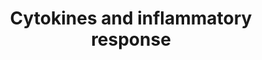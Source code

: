---
annotations:
- id: PW:0000024
  parent: regulatory pathway
  type: Pathway Ontology
  value: inflammatory response pathway
authors:
- MaintBot
- Thomas
- FerryJagers
- AlexanderPico
- Christine Chichester
- Mkutmon
- Eweitz
description: 'See BioCarta version: http://www.biocarta.com/pathfiles/h_inflamPathway.asp'
last-edited: 2021-05-21
organisms:
- Canis familiaris
redirect_from:
- /index.php/Pathway:WP1113
- /instance/WP1113
revision: null
schema-jsonld:
- '@context': https://schema.org/
  '@id': https://wikipathways.github.io/pathways/WP1113.html
  '@type': Dataset
  creator:
    '@type': Organization
    name: WikiPathways
  description: 'See BioCarta version: http://www.biocarta.com/pathfiles/h_inflamPathway.asp'
  keywords:
  - ' Inflammatory Response'
  - CD4
  - CSF1
  - CSF2
  - CSF3
  - CXCL1
  - CXCL2
  - DLA-DRA1
  - DLA-DRB1
  - IFN1@
  - IFNB1
  - IFNG
  - IL10
  - IL11
  - IL12
  - IL12B
  - IL13
  - IL15
  - IL1A
  - IL1B
  - IL2
  - IL3
  - IL4
  - IL5
  - IL6
  - IL7
  - PDGFA
  - TGFB1
  - TNF
  - TRA
  - TRB
  license: CC0
  name: Cytokines and inflammatory response
seo: CreativeWork
title: Cytokines and inflammatory response
wpid: WP1113
---